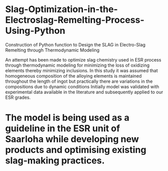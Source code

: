 # Slag-Optimization-in-the-Electroslag-Remelting-Process-Using-Python
Construction of Python function to Design the SLAG in Electro-Slag Remelting through Thermodynamic Modeling

An attempt has been made to optimize slag chemistry used in ESR process through thermodynamic modeling for minimizing the loss of oxidizing elements thereby minimizing inclusions.
In this study it was assumed that homogeneous composition of the alloying elements is maintained throughout the length of ingot but practically there are variations in the compositions due to dynamic conditions
Initially model was validated with experimental data available in the literature and subsequently applied to our ESR grades.

# The model is being used as a guideline in the ESR unit of Saarloha while developing new products and optimising existing slag-making practices.

